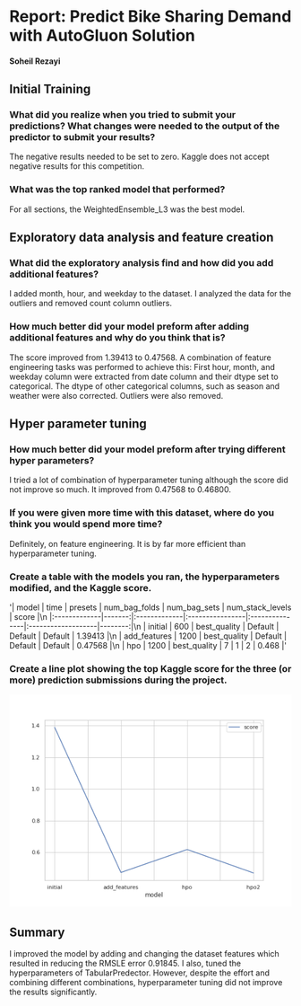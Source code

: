 # Report: Predict Bike Sharing Demand with AutoGluon Solution
#### Soheil Rezayi

## Initial Training
### What did you realize when you tried to submit your predictions? What changes were needed to the output of the predictor to submit your results?
The negative results needed to be set to zero. Kaggle does not accept negative results for this competition.

### What was the top ranked model that performed?
For all sections, the WeightedEnsemble_L3 was the best model.

## Exploratory data analysis and feature creation
### What did the exploratory analysis find and how did you add additional features?
I added month, hour, and weekday to the dataset.
I analyzed the data for the outliers and removed count column outliers.

### How much better did your model preform after adding additional features and why do you think that is?
The score improved from 1.39413 to 0.47568.
A combination of feature engineering tasks was performed to achieve this:
First hour, month, and weekday column were extracted from date column and their dtype set to categorical.
The dtype of other categorical columns, such as season and weather were also corrected.
Outliers were also removed.

## Hyper parameter tuning
### How much better did your model preform after trying different hyper parameters?
I tried a lot of combination of hyperparameter tuning although the score did not improve so much. It improved from 0.47568 to 0.46800.

### If you were given more time with this dataset, where do you think you would spend more time?
Definitely, on feature engineering. It is by far more efficient than hyperparameter tuning.

### Create a table with the models you ran, the hyperparameters modified, and the Kaggle score.
'| model        |   time | presets      | num_bag_folds   | num_bag_sets   | num_stack_levels   |   score |\n
 |:-------------|-------:|:-------------|:----------------|:---------------|:-------------------|--------:|\n
 | initial      |    600 | best_quality | Default         | Default        | Default            | 1.39413 |\n
 | add_features |   1200 | best_quality | Default         | Default        | Default            | 0.47568 |\n
 | hpo          |   1200 | best_quality | 7               | 1              | 2                  | 0.468   |'

### Create a line plot showing the top Kaggle score for the three (or more) prediction submissions during the project.

![model_test_score.png](model_test_score.png)

## Summary
I improved the model by adding and changing the dataset features which resulted in reducing the RMSLE error 0.91845. I also, tuned the hyperparameters of TabularPredector. However, despite the effort and combining different combinations, hyperparameter tuning did not improve the results significantly.
